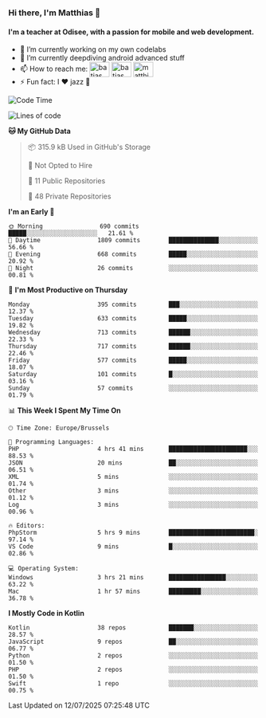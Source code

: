 ### Hi there, I'm Matthias 👋

#### I'm a teacher at Odisee, with a passion for mobile and web development.

- 🔭 I’m currently working on my own codelabs
- 🌱 I’m currently deepdiving android advanced stuff
- 📫 How to reach me: <a href="https://dev.to/batjas" target="_blank"><img align="center" src="https://raw.githubusercontent.com/rahuldkjain/github-profile-readme-generator/master/src/images/icons/Social/devto.svg" alt="batjas" height="30" width="40" /></a>
<a href="https://twitter.com/batjas" target="_blank"><img align="center" src="https://raw.githubusercontent.com/rahuldkjain/github-profile-readme-generator/master/src/images/icons/Social/twitter.svg" alt="batjas" height="30" width="40" /></a>
<a href="https://linkedin.com/in/matthiasdruwé" target="_blank"><img align="center" src="https://raw.githubusercontent.com/rahuldkjain/github-profile-readme-generator/master/src/images/icons/Social/linked-in-alt.svg" alt="matthiasdruwé" height="30" width="40" /></a>
- ⚡ Fun fact: I ❤ jazz 🎷


<!--START_SECTION:waka-->
![Code Time](http://img.shields.io/badge/Code%20Time-1%2C455%20hrs%2051%20mins-blue)

![Lines of code](https://img.shields.io/badge/From%20Hello%20World%20I%27ve%20Written-8.0%20million%20lines%20of%20code-blue)

**🐱 My GitHub Data** 

> 📦 315.9 kB Used in GitHub's Storage 
 > 
> 🚫 Not Opted to Hire
 > 
> 📜 11 Public Repositories 
 > 
> 🔑 48 Private Repositories 
 > 
**I'm an Early 🐤** 

```text
🌞 Morning                690 commits         █████░░░░░░░░░░░░░░░░░░░░   21.61 % 
🌆 Daytime                1809 commits        ██████████████░░░░░░░░░░░   56.66 % 
🌃 Evening                668 commits         █████░░░░░░░░░░░░░░░░░░░░   20.92 % 
🌙 Night                  26 commits          ░░░░░░░░░░░░░░░░░░░░░░░░░   00.81 % 
```
📅 **I'm Most Productive on Thursday** 

```text
Monday                   395 commits         ███░░░░░░░░░░░░░░░░░░░░░░   12.37 % 
Tuesday                  633 commits         █████░░░░░░░░░░░░░░░░░░░░   19.82 % 
Wednesday                713 commits         ██████░░░░░░░░░░░░░░░░░░░   22.33 % 
Thursday                 717 commits         ██████░░░░░░░░░░░░░░░░░░░   22.46 % 
Friday                   577 commits         █████░░░░░░░░░░░░░░░░░░░░   18.07 % 
Saturday                 101 commits         █░░░░░░░░░░░░░░░░░░░░░░░░   03.16 % 
Sunday                   57 commits          ░░░░░░░░░░░░░░░░░░░░░░░░░   01.79 % 
```


📊 **This Week I Spent My Time On** 

```text
🕑︎ Time Zone: Europe/Brussels

💬 Programming Languages: 
PHP                      4 hrs 41 mins       ██████████████████████░░░   88.53 % 
JSON                     20 mins             ██░░░░░░░░░░░░░░░░░░░░░░░   06.51 % 
XML                      5 mins              ░░░░░░░░░░░░░░░░░░░░░░░░░   01.74 % 
Other                    3 mins              ░░░░░░░░░░░░░░░░░░░░░░░░░   01.12 % 
Log                      3 mins              ░░░░░░░░░░░░░░░░░░░░░░░░░   00.96 % 

🔥 Editors: 
PhpStorm                 5 hrs 9 mins        ████████████████████████░   97.14 % 
VS Code                  9 mins              █░░░░░░░░░░░░░░░░░░░░░░░░   02.86 % 

💻 Operating System: 
Windows                  3 hrs 21 mins       ████████████████░░░░░░░░░   63.22 % 
Mac                      1 hr 57 mins        █████████░░░░░░░░░░░░░░░░   36.78 % 
```

**I Mostly Code in Kotlin** 

```text
Kotlin                   38 repos            ███████░░░░░░░░░░░░░░░░░░   28.57 % 
JavaScript               9 repos             ██░░░░░░░░░░░░░░░░░░░░░░░   06.77 % 
Python                   2 repos             ░░░░░░░░░░░░░░░░░░░░░░░░░   01.50 % 
PHP                      2 repos             ░░░░░░░░░░░░░░░░░░░░░░░░░   01.50 % 
Swift                    1 repo              ░░░░░░░░░░░░░░░░░░░░░░░░░   00.75 % 
```




 Last Updated on 12/07/2025 07:25:48 UTC
<!--END_SECTION:waka-->
